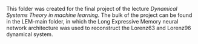 This folder was created for the final project of the lecture *Dynamical Systems Theory in machine learning*. The bulk of the project can be found in the LEM-main folder, in which the Long Expressive Memory neural network architecture was used to reconstruct the Lorenz63 and Lorenz96 dynamical system.
